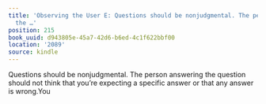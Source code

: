 ```yaml
---
title: 'Observing the User E: Questions should be nonjudgmental. The person answering
  the …'
position: 215
book_uuid: d943805e-45a7-42d6-b6ed-4c1f622bbf00
location: '2089'
source: kindle
---
```


Questions should be nonjudgmental. The person answering the question should not think that you’re expecting a specific answer or that any answer is wrong.You
